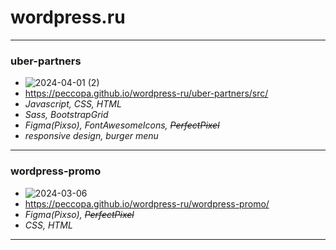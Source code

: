 # wordpress.ru
___
### uber-partners
- ![2024-04-01 (2)](https://github.com/Peccopa/wordpress-ru/assets/119999253/057d38ef-a435-43f1-b5a8-fd10c9e044cf)
- https://peccopa.github.io/wordpress-ru/uber-partners/src/
- *Javascript, CSS, HTML*
- *Sass, BootstrapGrid*
- *Figma(Pixso), FontAwesomeIcons, ~~PerfectPixel~~*
- *responsive design, burger menu*
___

### wordpress-promo
- ![2024-03-06](https://github.com/Peccopa/wordpress.ru/assets/119999253/4e71569f-505d-4494-8c47-f41c79a43f11)
- https://peccopa.github.io/wordpress-ru/wordpress-promo/
- *Figma(Pixso), ~~PerfectPixel~~*
- *CSS, HTML*
___
